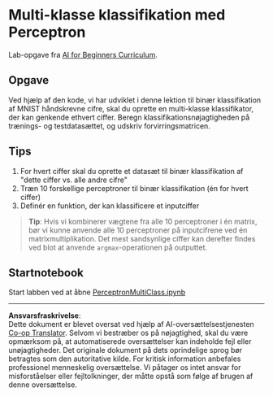 <!--
CO_OP_TRANSLATOR_METADATA:
{
  "original_hash": "ba5d1eb353d20d3e7181066b3c424b99",
  "translation_date": "2025-08-29T08:29:22+00:00",
  "source_file": "lessons/3-NeuralNetworks/03-Perceptron/lab/README.md",
  "language_code": "da"
}
-->
# Multi-klasse klassifikation med Perceptron

Lab-opgave fra [AI for Beginners Curriculum](https://github.com/microsoft/ai-for-beginners).

## Opgave

Ved hjælp af den kode, vi har udviklet i denne lektion til binær klassifikation af MNIST håndskrevne cifre, skal du oprette en multi-klasse klassifikator, der kan genkende ethvert ciffer. Beregn klassifikationsnøjagtigheden på trænings- og testdatasættet, og udskriv forvirringsmatricen.

## Tips

1. For hvert ciffer skal du oprette et datasæt til binær klassifikation af "dette ciffer vs. alle andre cifre"
1. Træn 10 forskellige perceptroner til binær klassifikation (én for hvert ciffer)
1. Definér en funktion, der kan klassificere et inputciffer

> **Tip**: Hvis vi kombinerer vægtene fra alle 10 perceptroner i én matrix, bør vi kunne anvende alle 10 perceptroner på inputcifrene ved én matrixmultiplikation. Det mest sandsynlige ciffer kan derefter findes ved blot at anvende `argmax`-operationen på outputtet.

## Startnotebook

Start labben ved at åbne [PerceptronMultiClass.ipynb](PerceptronMultiClass.ipynb)

---

**Ansvarsfraskrivelse**:  
Dette dokument er blevet oversat ved hjælp af AI-oversættelsestjenesten [Co-op Translator](https://github.com/Azure/co-op-translator). Selvom vi bestræber os på nøjagtighed, skal du være opmærksom på, at automatiserede oversættelser kan indeholde fejl eller unøjagtigheder. Det originale dokument på dets oprindelige sprog bør betragtes som den autoritative kilde. For kritisk information anbefales professionel menneskelig oversættelse. Vi påtager os intet ansvar for misforståelser eller fejltolkninger, der måtte opstå som følge af brugen af denne oversættelse.
